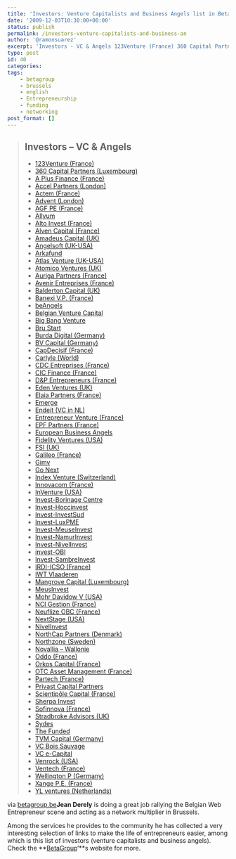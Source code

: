 ```yaml
---
title: 'Investors: Venture Capitalists and Business Angels list in BetaGroup'
date: '2009-12-03T10:30:00+00:00'
status: publish
permalink: /investors-venture-capitalists-and-business-an
author: '@ramonsuarez'
excerpt: 'Investors - VC & Angels 123Venture (France) 360 Capital Partners (Luxembourg) A Plus Finance (France) Accel Partners (London) Actem (France) Advent (London) AGF PE (France) Allyum Alto Invest (France) Alven Capital (France) Amadeus Capital (UK) An...'
type: post
id: 40
categories:
tags:
    - betagroup
    - brussels
    - english
    - Entrepreneurship
    - funding
    - networking
post_format: []
---
```

> ## Investors – VC & Angels
> 
> - [123Venture (France)](http://www.123venture.com)
> - [360 Capital Partners (Luxembourg)](http://www.360capitalpartners.com)
> - [A Plus Finance (France)](http://www.aplusfinance.com/)
> - [Accel Partners (London)](http://www.accel.com/)
> - [Actem (France)](http://www.actem-partners.com)
> - [Advent (London)](http://www.adventventures.com)
> - [AGF PE (France)](http://www.agfpe.com)
> - [Allyum](http://www.allyum.com "Allyum")
> - [Alto Invest (France)](http://www.altoinvest.fr/)
> - [Alven Capital (France)](http://www.alvencapital.com/ "Alven Capital (France)")
> - [Amadeus Capital (UK)](http://www.amadeuscapital.com/about.php)
> - [Angelsoft (UK-USA)](http://angelsoft.net/ "Angelsoft")
> - [Arkafund](http://www.arkafund.be/ "Arkafund")
> - [Atlas Venture (UK-USA)](http://www.atlasventure.com "Atlas Venture")
> - [Atomico Ventures (UK)](http://www.atomicoventures.com)
> - [Auriga Partners (France)](http://www.aurigapartners.com/)
> - [Avenir Entreprises (France)](http://www.avenir-entreprises.fr/)
> - [Balderton Capital (UK)](http://www.balderton.com)
> - [Banexi V.P. (France)](http://www.banexiventures.com/)
> - [beAngels](http://www.beangels.be/ "beAngels")
> - [Belgian Venture Capital](http://www.bva.be/fb111mggc622gkw1szu149.aspx "Belgian Venture Capital")
> - [Big Bang Venture](http://www.bbv.be/en/faq.html "Big Bang Venture")
> - [Bru Start](http://www.srib.be/index.php?lang=%3C?=%20%24_REQUEST%27lang%27?%3E "Bru Start")
> - [Burda Digital (Germany)](http://ventures.burdadigital.de/ "Burda Digital (Germany)")
> - [BV Capital (Germany)](http://www.bvcapital.com/)
> - [CapDecisif (France)](http://www.capdecisif.com/)
> - [Carlyle (World)](http://www.carlyle.com)
> - [CDC Entreprises (France)](http://www.cdcentreprises.fr/)
> - [CIC Finance (France)](http://www.cicfinance.com)
> - [D&P Entrepreneurs (France)](http://www.dp-finance.fr)
> - [Eden Ventures (UK)](http://www.edenventures.co.uk "Eden Ventures (UK)")
> - [Elaia Partners (France)](http://www.elaia.com)
> - [Emerge](http://www.emerge.be/ "Emerge")
> - [Endeit (VC in NL)](http://www.endeit.nl "Endeit (VC in NL)")
> - [Entrepreneur Venture (France)](http://www.entrepreneurventure.com/)
> - [EPF Partners (France)](http://www.epf-partners.com/)
> - [European Business Angels](http://www.eban.org/ "European Business Angels")
> - [Fidelity Ventures (USA)](http://www.fidelityventures.com "Fidelity Ventures (USA)")
> - [FSI (UK)](http://www.fsicapital.com/)
> - [Galileo (France)](http://www.galileo.fr)
> - [Gimv](http://www.gimv.com/ "Gimv")
> - [Go Next](http://www.gonext.be/ "Go Next")
> - [Index Venture (Switzerland)](http://www.indexventures.com)
> - [Innovacom (France)](http://www.innovacom.com/)
> - [InVenture (USA)](http://www.ingroup.com/)
> - [Invest-Borinage Centre](http://www.imbc.be/)
> - [Invest-Hoccinvest](http://www.hoccinvest.be/)
> - [Invest-InvestSud](http://www.capitaletcroissance.be)
> - [Invest-LuxPME](http://www.luxpme.be)
> - [Invest-MeuseInvest](http://www.meuseinvest.be)
> - [Invest-NamurInvest](http://www.namurinvest.be)
> - [Invest-NivelInvest](http://www.nivelinvest.be/)
> - [invest-OBI](http://www.obi.be)
> - [Invest-SambreInvest](http://www.sambreinvest.be)
> - [IRDI-ICSO (France)](http://www.icso.fr/)
> - [IWT Vlaaderen](http://www.iwt.be/ "IWT Vlaaderen")
> - [Mangrove Capital (Luxembourg)](http://www.mangrove-vc.com/)
> - [MeusInvest](http://www.meusinvest.be "MeusInvest")
> - [Mohr Davidow V (USA)](http://www.mdv.com/)
> - [NCI Gestion (France)](http://www.ncigestion.com/)
> - [Neuflize OBC (France)](http://www.abnamroprivatebanking.com/fr/neuflizeobc#neuflizeobc)
> - [NextStage (USA)](http://www.nextstagecapital.com/)
> - [NivelInvest](http://www.nivelinvest.be/ "NivelInvest")
> - [NorthCap Partners (Denmark)](http://www.northcappartners.com "NorthCap Partners (Denmark)")
> - [Northzone (Sweden)](http://www.northzone.com/)
> - [Novallia – Wallonie](http://www.novallia.be/fr/index.html)
> - [Oddo (France)](http://www.oddoam.fr/)
> - [Orkos Capital (France)](http://www.orkoscapital.com/)
> - [OTC Asset Management (France)](http://www.otcam.com)
> - [Partech (France)](http://www.partechvc.com/)
> - [Privast Capital Partners](http://www.privast.com "Privast Capital Partners")
> - [Scientipôle Capital (France)](http://scientipolecapital.fr/)
> - [Sherpa Invest](http://www.sherpainvest.be/ "Sherpa Invest")
> - [Sofinnova (France)](http://www.sofinnova.fr/)
> - [Stradbroke Advisors (UK)](http://www.stradbrokeadvisors.com "Stradbroke Advisors")
> - [Sydes](http://www.sydes.be/ "Sydes")
> - [The Funded](http://www.thefunded.com "The Funded")
> - [TVM Capital (Germany)](http://www.tvm-capital.com "TVM Capital (Germany)")
> - [VC Bois Sauvage](http://www.bois-sauvage.be/ "VC Bois Sauvage")
> - [VC e-Capital](http://www.e-capital.be "VC e-Capital")
> - [Venrock (USA)](http://www.venrock.com/ "Venrock (USA)")
> - [Ventech (France)](http://www.ventech.fr)
> - [Wellington P (Germany)](http://www.wellington-partners.com)
> - [Xange P.E. (France)](http://www.xange.fr/)
> - [YL ventures (Netherlands)](http://ylventures.com/ "YL ventures")

via [betagroup.be](http://www.betagroup.be/)</div>**Jean Derely** is doing a great job rallying the Belgian Web Entrepreneur scene and acting as a network multiplier in Brussels.

Among the services he provides to the community he has collected a very interesting selection of links to make the life of entrepreneurs easier, among which is this list of investors (venture capitalists and business angels). Check the **[BetaGroup](http://www.betagroup.be)‘**s website for more.

</div>